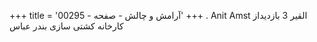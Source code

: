 +++
title = 'آرامش و چالش - صفحه - 00295'
+++
. Anit Amst القير 3 بازدیداز کارخانه کشتی سازی بندر عباس